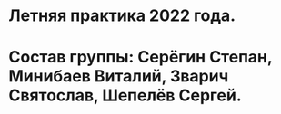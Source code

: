 # Летняя практика 2022 года.
# Состав группы: Серёгин Степан, Минибаев Виталий, Зварич Святослав, Шепелёв Сергей.
